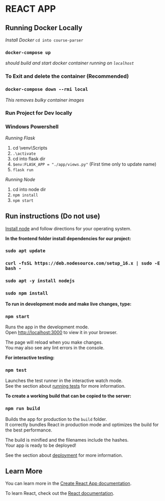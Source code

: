 # REACT APP

## Running Docker Locally

_Install Docker_
`cd into course-parser`

### `docker-compose up`

_should build and start docker container running on `localhost`_

### To Exit and delete the container (Recommended)

### `docker-compose down --rmi local`

_This removes bulky container images_

### Run Project for Dev locally

### Windows Powershell

_Running Flask_

1.  cd \venv\Scripts
2.  `.\activate`
3.  cd into flask dir
4.  `$env:FLASK_APP = "./app/views.py"` (First time only to update name)
5.  `flask run`

_Running Node_

1.  cd into node dir
2.  `npm install`
3.  `npm start`

## Run instructions (Do not use)

[Install node](https://nodejs.org/en/download/) and follow directions for your operating system.

**In the frontend folder install dependencies for our project:**

### `sudo apt update`

### `curl -fsSL https://deb.nodesource.com/setup_16.x | sudo -E bash -`

### `sudo apt -y install nodejs`

### `sudo npm install`

**To run in development mode and make live changes, type:**

### `npm start`

Runs the app in the development mode.\
Open [http://localhost:3000](http://localhost:3000) to view it in your browser.

The page will reload when you make changes.\
You may also see any lint errors in the console.

**For interactive testing:**

### `npm test`

Launches the test runner in the interactive watch mode.\
See the section about [running tests](https://facebook.github.io/create-react-app/docs/running-tests) for more information.

**To create a working build that can be copied to the server:**

### `npm run build`

Builds the app for production to the `build` folder.\
It correctly bundles React in production mode and optimizes the build for the best performance.

The build is minified and the filenames include the hashes.\
Your app is ready to be deployed!

See the section about [deployment](https://facebook.github.io/create-react-app/docs/deployment) for more information.

## Learn More

You can learn more in the [Create React App documentation](https://facebook.github.io/create-react-app/docs/getting-started).

To learn React, check out the [React documentation](https://reactjs.org/).
